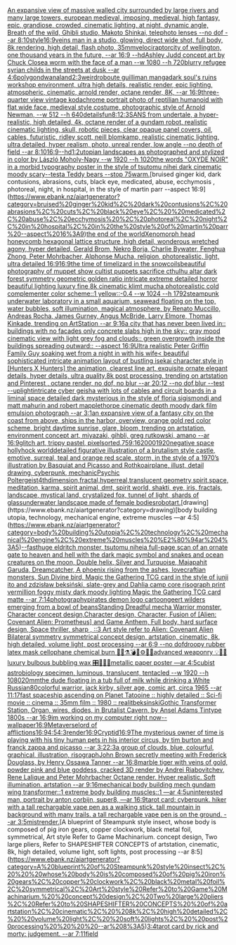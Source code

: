 [An expansive view of massive walled city surrounded by large rivers and many large towers, european medieval, imposing, medieval, high fantasy, epic, grandiose, crowded, cinematic lighting, at night, dynamic angle, Breath of the wild, Ghibli studio, Makoto Shinkai, telephoto lenses --no dof --ar 8:10](https://www.ebank.nz/aiartgenerator?category=An%20expansive%20view%20of%20massive%20walled%20city%20surrounded%20by%20large%20rivers%20and%20many%20large%20towers%2C%20european%20medieval%2C%20imposing%2C%20medieval%2C%20high%20fantasy%2C%20epic%2C%20grandiose%2C%20crowded%2C%20cinematic%20lighting%2C%20at%20night%2C%20dynamic%20angle%2C%20Breath%20of%20the%20wild%2C%20Ghibli%20studio%2C%20Makoto%20Shinkai%2C%20telephoto%20lenses%20--no%20dof%20--ar%208%3A10)[style](https://www.ebank.nz/aiartgenerator?category=style)[16:9](https://www.ebank.nz/aiartgenerator?category=16%3A9)[veins man in a studio, glowing, direct wide shot, full body, 8k rendering, high detail, flash photo, 35mm](https://www.ebank.nz/aiartgenerator?category=veins%20man%20in%20a%20studio%2C%20glowing%2C%20direct%20wide%20shot%2C%20full%20body%2C%208k%20rendering%2C%20high%20detail%2C%20flash%20photo%2C%2035mm)[velociraptor](https://www.ebank.nz/aiartgenerator?category=velociraptor)[city of wellington, one thousand years in the future, --ar 16:9 --hd](https://www.ebank.nz/aiartgenerator?category=city%20of%20wellington%2C%20one%20thousand%20years%20in%20the%20future%2C%20--ar%2016%3A9%20--hd)[Ashley Judd concept art by Chuck Close](https://www.ebank.nz/aiartgenerator?category=Ashley%20Judd%20concept%20art%20by%20Chuck%20Close)[a worm with the face of a man --w 1080 --h 720](https://www.ebank.nz/aiartgenerator?category=a%20worm%20with%20the%20face%20of%20a%20man%20--w%201080%20--h%20720)[blurry refugee syrian childs in the streets at dusk  --ar 4:6](https://www.ebank.nz/aiartgenerator?category=blurry%20refugee%20syrian%20childs%20in%20the%20streets%20at%20dusk%20%20--ar%204%3A6)[polygondwanaland](https://www.ebank.nz/aiartgenerator?category=polygondwanaland)[2:3](https://www.ebank.nz/aiartgenerator?category=2%3A3)[weird](https://www.ebank.nz/aiartgenerator?category=weird)[roboute guilliman manga](https://www.ebank.nz/aiartgenerator?category=roboute%20guilliman%20manga)[dark soul's ruins workshop environment, ultra high details, realistic render, epic lighting, atmospheric, cinematic, arnold render, octane render, 8K, --ar 16:9](https://www.ebank.nz/aiartgenerator?category=dark%20soul%27s%20ruins%20workshop%20environment%2C%20ultra%20high%20details%2C%20realistic%20render%2C%20epic%20lighting%2C%20atmospheric%2C%20cinematic%2C%20arnold%20render%2C%20octane%20render%2C%208K%2C%20--ar%2016%3A9)[three-quarter view vintage kodachrome portrait photo of reptilian humanoid with flat wide face, medieval style costume, photographic style of Arnold Newman, --w 512 --h 640](https://www.ebank.nz/aiartgenerator?category=three-quarter%20view%20vintage%20kodachrome%20portrait%20photo%20of%20reptilian%20humanoid%20with%20flat%20wide%20face%2C%20medieval%20style%20costume%2C%20photographic%20style%20of%20Arnold%20Newman%2C%20--w%20512%20--h%20640)[details](https://www.ebank.nz/aiartgenerator?category=details)[fun](https://www.ebank.nz/aiartgenerator?category=fun)[8:1](https://www.ebank.nz/aiartgenerator?category=8%3A1)[2:3](https://www.ebank.nz/aiartgenerator?category=2%3A3)[SANS from undertale, a hyper-realistic, high detailed, 4k, octane render of a gundam robot, realistic cinematic lighting, skull, robotic pieces, clear opaque panel covers, oil, cables, futuristic, ridley scott, neill blomkamp, realistic cinematic lighting, ultra detailed, hyper realism, photo, unreal render, low angle --no depth of field --ar 8:10](https://www.ebank.nz/aiartgenerator?category=SANS%20from%20undertale%2C%20a%20hyper-realistic%2C%20high%20detailed%2C%204k%2C%20octane%20render%20of%20a%20gundam%20robot%2C%20realistic%20cinematic%20lighting%2C%20skull%2C%20robotic%20pieces%2C%20clear%20opaque%20panel%20covers%2C%20oil%2C%20cables%2C%20futuristic%2C%20ridley%20scott%2C%20neill%20blomkamp%2C%20realistic%20cinematic%20lighting%2C%20ultra%20detailed%2C%20hyper%20realism%2C%20photo%2C%20unreal%20render%2C%20low%20angle%20--no%20depth%20of%20field%20--ar%208%3A10)[16:9](https://www.ebank.nz/aiartgenerator?category=16%3A9)[--hd](https://www.ebank.nz/aiartgenerator?category=--hd)[1:2](https://www.ebank.nz/aiartgenerator?category=1%3A2)[utopian landscapes as photographed and stylized in color by László Moholy-Nagy --w 1920 --h 1020](https://www.ebank.nz/aiartgenerator?category=utopian%20landscapes%20as%20photographed%20and%20stylized%20in%20color%20by%20L%C3%A1szl%C3%B3%20Moholy-Nagy%20--w%201920%20--h%201020)[the words "OXYDE NOIR" in a morbid typography poster in the style of tsutomu nihei dark cinematic moody scary](https://www.ebank.nz/aiartgenerator?category=the%20words%20%22OXYDE%20NOIR%22%20in%20a%20morbid%20typography%20poster%20in%20the%20style%20of%20tsutomu%20nihei%20dark%20cinematic%20moody%20scary)[--test](https://www.ebank.nz/aiartgenerator?category=--test)[a Teddy bears --stop 75](https://www.ebank.nz/aiartgenerator?category=a%20Teddy%20bears%20--stop%2075)[warm.](https://www.ebank.nz/aiartgenerator?category=warm.)[bruised ginger kid, dark contusions, abrasions, cuts, black eye,  medicated, abuse, ecchymosis , photoreal, night, in hospital, in the style of martin parr --aspect 16:9](https://www.ebank.nz/aiartgenerator?category=bruised%20ginger%20kid%2C%20dark%20contusions%2C%20abrasions%2C%20cuts%2C%20black%20eye%2C%20%20medicated%2C%20abuse%2C%20ecchymosis%20%2C%20photoreal%2C%20night%2C%20in%20hospital%2C%20in%20the%20style%20of%20martin%20parr%20--aspect%2016%3A9)[the end of the world](https://www.ebank.nz/aiartgenerator?category=the%20end%20of%20the%20world)[Xenomorph head honeycomb hexagonal lattice structure  ,high detail, wonderous wretched agony, hyper detailed, Gerald Brom, Nekro Borja, Charlie Bywater, Fenghua Zhong, Peter Mohrbacher, Alphonse Mucha, religion, photorealistic, light, ultra detailed 16:9](https://www.ebank.nz/aiartgenerator?category=Xenomorph%20head%20honeycomb%20hexagonal%20lattice%20structure%20%20%2Chigh%20detail%2C%20wonderous%20wretched%20agony%2C%20hyper%20detailed%2C%20Gerald%20Brom%2C%20Nekro%20Borja%2C%20Charlie%20Bywater%2C%20Fenghua%20Zhong%2C%20Peter%20Mohrbacher%2C%20Alphonse%20Mucha%2C%20religion%2C%20photorealistic%2C%20light%2C%20ultra%20detailed%2016%3A9)[16:9](https://www.ebank.nz/aiartgenerator?category=16%3A9)[the time of time](https://www.ebank.nz/aiartgenerator?category=the%20time%20of%20time)[lizard in the snow](https://www.ebank.nz/aiartgenerator?category=lizard%20in%20the%20snow)[coils](https://www.ebank.nz/aiartgenerator?category=coils)[beautiful photography of muppet show cultist puppets sacrifice cthulhu altar dark forest symmetry geometric golden ratio intricate extreme detailed horror beautiful lighting luxury fine 8k  cinematic klimt mucha photorealistic cold complementer color scheme::1 yellow::-0.4 --w 1024 --h 1792](https://www.ebank.nz/aiartgenerator?category=beautiful%20photography%20of%20muppet%20show%20cultist%20puppets%20sacrifice%20cthulhu%20altar%20dark%20forest%20symmetry%20geometric%20golden%20ratio%20intricate%20extreme%20detailed%20horror%20beautiful%20lighting%20luxury%20fine%208k%20%20cinematic%20klimt%20mucha%20photorealistic%20cold%20complementer%20color%20scheme%3A%3A1%20yellow%3A%3A-0.4%20--w%201024%20--h%201792)[steampunk underwater laboratory in a small aquarium, seawead floating on the top, water bubbles, soft illumination, magical atmosphere, by Renato Muccillo, Andreas Rocha, James Gurney, Angus McBride, Larry Elmore, Thomas Kinkade, trending on ArtStation --ar 9:16](https://www.ebank.nz/aiartgenerator?category=steampunk%20underwater%20laboratory%20in%20a%20small%20aquarium%2C%20seawead%20floating%20on%20the%20top%2C%20water%20bubbles%2C%20soft%20illumination%2C%20magical%20atmosphere%2C%20by%20Renato%20Muccillo%2C%20Andreas%20Rocha%2C%20James%20Gurney%2C%20Angus%20McBride%2C%20Larry%20Elmore%2C%20Thomas%20Kinkade%2C%20trending%20on%20ArtStation%20--ar%209%3A16)[a city that has never been lived in:: buildings with no facades only concrete slabs high in the sky:: gray mood cinematic view with light grey fog and clouds:: green overgrowth inside the buildings spreading outward:: --aspect 16:9](https://www.ebank.nz/aiartgenerator?category=a%20city%20that%20has%20never%20been%20lived%20in%3A%3A%20buildings%20with%20no%20facades%20only%20concrete%20slabs%20high%20in%20the%20sky%3A%3A%20gray%20mood%20cinematic%20view%20with%20light%20grey%20fog%20and%20clouds%3A%3A%20green%20overgrowth%20inside%20the%20buildings%20spreading%20outward%3A%3A%20--aspect%2016%3A9)[Ultra realistic Peter Griffin Family Guy soaking wet from a night in with his wife](https://www.ebank.nz/aiartgenerator?category=Ultra%20realistic%20Peter%20Griffin%20Family%20Guy%20soaking%20wet%20from%20a%20night%20in%20with%20his%20wife)[< beautiful sophisticated intricate animation layout of bustling isekai character,style in [Hunters X Hunters] the animation, clearest line art, exquisite ornate elegant details, hyper details, ultra quality,8k post processing, trending on artstation and Pinterest , octane render, no dof, no blur --ar 20:12 --no dof,blur --test --uplight](https://www.ebank.nz/aiartgenerator?category=%3C%20beautiful%20sophisticated%20intricate%20animation%20layout%20of%20bustling%20isekai%20character%2Cstyle%20in%20%5BHunters%20X%20Hunters%5D%20the%20animation%2C%20clearest%20line%20art%2C%20exquisite%20ornate%20elegant%20details%2C%20hyper%20details%2C%20ultra%20quality%2C8k%20post%20processing%2C%20trending%20on%20artstation%20and%20Pinterest%20%2C%20octane%20render%2C%20no%20dof%2C%20no%20blur%20--ar%2020%3A12%20--no%20dof%2Cblur%20--test%20--uplight)[intricate cyber geisha with lots of cables and circuit boards in a liminal space detailed dark mysterious in the style of floria sigismondi and matt mahurin and robert mapplethorpe cinematic depth moody dark film emulsion photograph --ar 3:1](https://www.ebank.nz/aiartgenerator?category=intricate%20cyber%20geisha%20with%20lots%20of%20cables%20and%20circuit%20boards%20in%20a%20liminal%20space%20detailed%20dark%20mysterious%20in%20the%20style%20of%20floria%20sigismondi%20and%20matt%20mahurin%20and%20robert%20mapplethorpe%20cinematic%20depth%20moody%20dark%20film%20emulsion%20photograph%20--ar%203%3A1)[an expansive view of a fantasy city on the coast from above, ships in the harbor, overview, orange gold red color scheme, bright daytime sunrise, glare, bloom, trending on artstation, environment concept art, miyazaki, gihbli, greg rutkowski, amano --ar 16:9](https://www.ebank.nz/aiartgenerator?category=an%20expansive%20view%20of%20a%20fantasy%20city%20on%20the%20coast%20from%20above%2C%20ships%20in%20the%20harbor%2C%20overview%2C%20orange%20gold%20red%20color%20scheme%2C%20bright%20daytime%20sunrise%2C%20glare%2C%20bloom%2C%20trending%20on%20artstation%2C%20environment%20concept%20art%2C%20miyazaki%2C%20gihbli%2C%20greg%20rutkowski%2C%20amano%20--ar%2016%3A9)[glitch art, trippy pastel, pixelsorted](https://www.ebank.nz/aiartgenerator?category=glitch%20art%2C%20trippy%20pastel%2C%20pixelsorted)[.75](https://www.ebank.nz/aiartgenerator?category=.75)[9:16](https://www.ebank.nz/aiartgenerator?category=9%3A16)[2000](https://www.ebank.nz/aiartgenerator?category=2000)[1920](https://www.ebank.nz/aiartgenerator?category=1920)[negative space hollyhock world](https://www.ebank.nz/aiartgenerator?category=negative%20space%20hollyhock%20world)[detailed figurative illustration of a brutalism style castle, emotive, surreal, teal and orange red scale, storm, in the style of a 1970’s illustration by Basquiat and Picasso and Rothko](https://www.ebank.nz/aiartgenerator?category=detailed%20figurative%20illustration%20of%20a%20brutalism%20style%20castle%2C%20emotive%2C%20surreal%2C%20teal%20and%20orange%20red%20scale%2C%20storm%2C%20in%20the%20style%20of%20a%201970%E2%80%99s%20illustration%20by%20Basquiat%20and%20Picasso%20and%20Rothko)[airplane, illust, detail drawing, cyberpunk, mechanic](https://www.ebank.nz/aiartgenerator?category=airplane%2C%20illust%2C%20detail%20drawing%2C%20cyberpunk%2C%20mechanic)[Psychic Poltergeist](https://www.ebank.nz/aiartgenerator?category=Psychic%20Poltergeist)[4thdimension,fractal,hyperreal,translucent,geometry,spirit,space,meditation, karma, spirit animal, dmt, spirit world, shakti, eye, iris, fractals, landscape, mystical land, crystalized fox, tunnel of light, shards of glass](https://www.ebank.nz/aiartgenerator?category=4thdimension%2Cfractal%2Chyperreal%2Ctranslucent%2Cgeometry%2Cspirit%2Cspace%2Cmeditation%2C%20karma%2C%20spirit%20animal%2C%20dmt%2C%20spirit%20world%2C%20shakti%2C%20eye%2C%20iris%2C%20fractals%2C%20landscape%2C%20mystical%20land%2C%20crystalized%20fox%2C%20tunnel%20of%20light%2C%20shards%20of%20glass)[underwater landscape made of female bodies](https://www.ebank.nz/aiartgenerator?category=underwater%20landscape%20made%20of%20female%20bodies)[robot](https://www.ebank.nz/aiartgenerator?category=robot)[art.](https://www.ebank.nz/aiartgenerator?category=art.)[drawing](https://www.ebank.nz/aiartgenerator?category=drawing)[body building utopia, technology, mechanical engine, extreme muscles —ar 4:5](https://www.ebank.nz/aiartgenerator?category=body%20building%20utopia%2C%20technology%2C%20mechanical%20engine%2C%20extreme%20muscles%20%E2%80%94ar%204%3A5)[--fast](https://www.ebank.nz/aiartgenerator?category=--fast)[huge eldritch monster, tsutomu nihei](https://www.ebank.nz/aiartgenerator?category=huge%20eldritch%20monster%2C%20tsutomu%20nihei)[a full-page scan of an ornate gate to heaven and hell with the dark magic symbol and snakes and ocean creatures on the moon, Double helix, Silver and Turquoise, Majapahit Garuda, Dreamcatcher, A phoenix rising from the ashes, lovecraftian monsters, Sun Divine bird, Magic the Gathering TCG card in the style of junji ito and zdzisław beksiński, slate-grey and Dahlia camp core risograph print vermillion foggy misty dark moody lighting Magic the Gathering TCG card matte --ar 7:14](https://www.ebank.nz/aiartgenerator?category=a%20full-page%20scan%20of%20an%20ornate%20gate%20to%20heaven%20and%20hell%20with%20the%20dark%20magic%20symbol%20and%20snakes%20and%20ocean%20creatures%20on%20the%20moon%2C%20Double%20helix%2C%20Silver%20and%20Turquoise%2C%20Majapahit%20Garuda%2C%20Dreamcatcher%2C%20A%20phoenix%20rising%20from%20the%20ashes%2C%20lovecraftian%20monsters%2C%20Sun%20Divine%20bird%2C%20Magic%20the%20Gathering%20TCG%20card%20in%20the%20style%20of%20junji%20ito%20and%20zdzis%C5%82aw%20beksi%C5%84ski%2C%20slate-grey%20and%20Dahlia%20camp%20core%20risograph%20print%20vermillion%20foggy%20misty%20dark%20moody%20lighting%20Magic%20the%20Gathering%20TCG%20card%20matte%20--ar%207%3A14)[photography](https://www.ebank.nz/aiartgenerator?category=photography)[pirates demon logo cartoon](https://www.ebank.nz/aiartgenerator?category=pirates%20demon%20logo%20cartoon)[geert wilders emerging from a bowl of beans](https://www.ebank.nz/aiartgenerator?category=geert%20wilders%20emerging%20from%20a%20bowl%20of%20beans)[Standing Dreadful mecha Warrior monster, Character concept design,Character design,  Character, Fusion of [Alien: Covenant Alien: Prometheus] and Game Anthem,  Full body,  hard surface design, Space thriller, sharp , ::3  Art style refer to Alien: Covenant Alien   Bilateral symmetry       symmetrical   concept design,  artstation, cinematic,  8k, high detailed,  volume light,  post processing    --ar 6:9   --no dof](https://www.ebank.nz/aiartgenerator?category=Standing%20Dreadful%20mecha%20Warrior%20monster%2C%20Character%20concept%20design%2CCharacter%20design%2C%20%20Character%2C%20Fusion%20of%20%5BAlien%3A%20Covenant%20Alien%3A%20Prometheus%5D%20and%20Game%20Anthem%2C%20%20Full%20body%2C%20%20hard%20surface%20design%2C%20Space%20thriller%2C%20sharp%20%2C%20%3A%3A3%20%20Art%20style%20refer%20to%20Alien%3A%20Covenant%20Alien%20%20%20Bilateral%20symmetry%20%20%20%20%20%20%20symmetrical%20%20%20concept%20design%2C%20%20artstation%2C%20cinematic%2C%20%208k%2C%20high%20detailed%2C%20%20volume%20light%2C%20%20post%20processing%20%20%20%20--ar%206%3A9%20%20%20--no%20dof)[droopy rubber latex mask cellophane chemical burn 🩻💉⚗️💣🧨⚙️🔩💎advanced weaponry 💡🔌📡luxury bulbous bubbling wax 🎛📀📀📀metallic paper poster —ar 4:5](https://www.ebank.nz/aiartgenerator?category=droopy%20rubber%20latex%20mask%20cellophane%20chemical%20burn%20%F0%9F%A9%BB%F0%9F%92%89%E2%9A%97%EF%B8%8F%F0%9F%92%A3%F0%9F%A7%A8%E2%9A%99%EF%B8%8F%F0%9F%94%A9%F0%9F%92%8Eadvanced%20weaponry%20%F0%9F%92%A1%F0%9F%94%8C%F0%9F%93%A1luxury%20bulbous%20bubbling%20wax%20%F0%9F%8E%9B%F0%9F%93%80%F0%9F%93%80%F0%9F%93%80metallic%20paper%20poster%20%E2%80%94ar%204%3A5)[cubist astrobiology specimen, luminous, translucent, tentacled --w 1920 --h 1080](https://www.ebank.nz/aiartgenerator?category=cubist%20astrobiology%20specimen%2C%20luminous%2C%20translucent%2C%20tentacled%20--w%201920%20--h%201080)[20mm](https://www.ebank.nz/aiartgenerator?category=20mm)[the dude floating in a tub full of milk while drinking a White Russian](https://www.ebank.nz/aiartgenerator?category=the%20dude%20floating%20in%20a%20tub%20full%20of%20milk%20while%20drinking%20a%20White%20Russian)[80](https://www.ebank.nz/aiartgenerator?category=80)[colorful warrior, jack kirby, silver age, comic art, circa 1965 --ar 11:17](https://www.ebank.nz/aiartgenerator?category=colorful%20warrior%2C%20jack%20kirby%2C%20silver%20age%2C%20comic%20art%2C%20circa%201965%20--ar%2011%3A17)[fast spaceship ascending on Planet Tatooine :: highly detailed :: Sci-fi movie :: cinema :: 35mm film :: 1980 :: real](https://www.ebank.nz/aiartgenerator?category=fast%20spaceship%20ascending%20on%20Planet%20Tatooine%20%3A%3A%20highly%20detailed%20%3A%3A%20Sci-fi%20movie%20%3A%3A%20cinema%20%3A%3A%2035mm%20film%20%3A%3A%201980%20%3A%3A%20real)[it](https://www.ebank.nz/aiartgenerator?category=it)[beksinski](https://www.ebank.nz/aiartgenerator?category=beksinski)[Gothic Transformer Station, Organ, wires, diodes,  in Brutalist Cavern,  by Ansel Adams Tintype 1800s --ar 16:9](https://www.ebank.nz/aiartgenerator?category=Gothic%20Transformer%20Station%2C%20Organ%2C%20wires%2C%20diodes%2C%20%20in%20Brutalist%20Cavern%2C%20%20by%20Ansel%20Adams%20Tintype%201800s%20--ar%2016%3A9)[im working on my computer right now](https://www.ebank.nz/aiartgenerator?category=im%20working%20on%20my%20computer%20right%20now)[--wallpaper](https://www.ebank.nz/aiartgenerator?category=--wallpaper)[16:9](https://www.ebank.nz/aiartgenerator?category=16%3A9)[Metaverse](https://www.ebank.nz/aiartgenerator?category=Metaverse)[lord of afflictions](https://www.ebank.nz/aiartgenerator?category=lord%20of%20afflictions)[16:9](https://www.ebank.nz/aiartgenerator?category=16%3A9)[4:5](https://www.ebank.nz/aiartgenerator?category=4%3A5)[4:3](https://www.ebank.nz/aiartgenerator?category=4%3A3)[render](https://www.ebank.nz/aiartgenerator?category=render)[16:9](https://www.ebank.nz/aiartgenerator?category=16%3A9)[Cryptid](https://www.ebank.nz/aiartgenerator?category=Cryptid)[16:9](https://www.ebank.nz/aiartgenerator?category=16%3A9)[The mysterious owner of time is playing with his tiny human pets in his interior circus, by tim burton and franck zappa and picasso --ar 3:2](https://www.ebank.nz/aiartgenerator?category=The%20mysterious%20owner%20of%20time%20is%20playing%20with%20his%20tiny%20human%20pets%20in%20his%20interior%20circus%2C%20by%20tim%20burton%20and%20franck%20zappa%20and%20picasso%20--ar%203%3A2)[2:3](https://www.ebank.nz/aiartgenerator?category=2%3A3)[a group of clouds, blue, colourful, graphical, illustration, risograph](https://www.ebank.nz/aiartgenerator?category=a%20group%20of%20clouds%2C%20blue%2C%20colourful%2C%20graphical%2C%20illustration%2C%20risograph)[John Brown secretly meeting with Frederick Douglass, by Henry Ossawa Tanner --ar 16:8](https://www.ebank.nz/aiartgenerator?category=John%20Brown%20secretly%20meeting%20with%20Frederick%20Douglass%2C%20by%20Henry%20Ossawa%20Tanner%20--ar%2016%3A8)[marble tiger with veins of gold, powder pink and blue goddess, cracked 3D render by Andrei Riabovitchev, Rene Lalique and Peter Mohrbacher Octane render. Hyper realistic. Soft illumination. artstation --ar 9:16](https://www.ebank.nz/aiartgenerator?category=marble%20tiger%20with%20veins%20of%20gold%2C%20powder%20pink%20and%20blue%20goddess%2C%20cracked%203D%20render%20by%20Andrei%20Riabovitchev%2C%20Rene%20Lalique%20and%20Peter%20Mohrbacher%20Octane%20render.%20Hyper%20realistic.%20Soft%20illumination.%20artstation%20--ar%209%3A16)[mechanical body building mech gundam wing transformer::1 extreme body building muscles::1 —ar 4:5](https://www.ebank.nz/aiartgenerator?category=mechanical%20body%20building%20mech%20gundam%20wing%20transformer%3A%3A1%20extreme%20body%20building%20muscles%3A%3A1%20%E2%80%94ar%204%3A5)[uninterested man, portrait by anton corbijn, super8, —ar 16:9](https://www.ebank.nz/aiartgenerator?category=uninterested%20man%2C%20portrait%20by%20anton%20corbijn%2C%20super8%2C%20%E2%80%94ar%2016%3A9)[tarot card: cyberpunk. hiker with a tall rechargable vape pen as a walking stick. tall mountain in background with many trails. a tall rechargable vape pen is on the ground. --ar 3:5](https://www.ebank.nz/aiartgenerator?category=tarot%20card%3A%20cyberpunk.%20hiker%20with%20a%20tall%20rechargable%20vape%20pen%20as%20a%20walking%20stick.%20tall%20mountain%20in%20background%20with%20many%20trails.%20a%20tall%20rechargable%20vape%20pen%20is%20on%20the%20ground.%20--ar%203%3A5)[mist](https://www.ebank.nz/aiartgenerator?category=mist)[render.](https://www.ebank.nz/aiartgenerator?category=render.)[A blueprint of Steampunk style insect,   whose body is composed of pig iron gears, copper clockwork, black metal foil, symmetrical, Art style Refer to Game Machinarium.  concept design, Two large pliers, Refer to SHAPESHIFTER CONCEPTS  of artstation, cinematic,  8k, high detailed,  volume light,  soft lights,  post processing    --ar 8:5](https://www.ebank.nz/aiartgenerator?category=A%20blueprint%20of%20Steampunk%20style%20insect%2C%20%20%20whose%20body%20is%20composed%20of%20pig%20iron%20gears%2C%20copper%20clockwork%2C%20black%20metal%20foil%2C%20symmetrical%2C%20Art%20style%20Refer%20to%20Game%20Machinarium.%20%20concept%20design%2C%20Two%20large%20pliers%2C%20Refer%20to%20SHAPESHIFTER%20CONCEPTS%20%20of%20artstation%2C%20cinematic%2C%20%208k%2C%20high%20detailed%2C%20%20volume%20light%2C%20%20soft%20lights%2C%20%20post%20processing%20%20%20%20--ar%208%3A5)[3:4](https://www.ebank.nz/aiartgenerator?category=3%3A4)[tarot card by rick and morty: judgement. --ar 7:11](https://www.ebank.nz/aiartgenerator?category=tarot%20card%20by%20rick%20and%20morty%3A%20judgement.%20--ar%207%3A11)[field](https://www.ebank.nz/aiartgenerator?category=field)